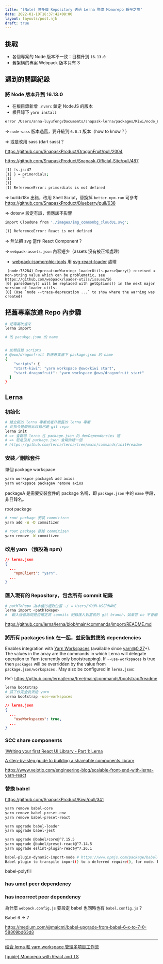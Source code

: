 ```yaml
---
title: "[Note] 將多個 Repository 透過 Lerna 整成 Monorepo 艱辛之旅"
date: 2022-01-10T18:37:42+08:00
layout: layouts/post.njk
draft: true
---
```


## 挑戰

- 各個專案的 Node 版本不一致：目標升到  `16.13.0`
- 舊架構的專案 Webpack 版本只有 3

## 遇到的問題紀錄

### 將 Node 版本升到 16.13.0

- 在根目錄新增 `.nvmrc` 鎖定 NodeJS 的版本
- 根目錄下 `yarn install`

```bash
error /Users/anna-luyufeng/Documents/snapask-lerna/packages/Kiwi/node_modules/node-sass, /Users/anna-luyufeng/Documents/snapask-lerna/packages/Lemon/node_modules/node-sass: Command failed.
```

=> `node-sass` 版本過舊，要升級到 `6.0.1` 版本（how to know？）

=> 或是改用 sass (dart sass)？

https://github.com/SnapaskProduct/DragonFruit/pull/2004

https://github.com/SnapaskProduct/Snapask-Official-Site/pull/487

```bash
[1] fs.js:47
[1] } = primordials;
[1]     ^
[1] 
[1] ReferenceError: primordials is not defined
```

=> build:i18n 出錯，改用 Shell Script，替換掉 `better-npm-run` 可參考 https://github.com/SnapaskProduct/Blueberry/pull/638

=> dotenv 設定有誤，但應該不影響

```bash
import CloudOne from './images/img_commonbg_cloud01.svg';

[1] ReferenceError: React is not defined
```

=> 無法把 svg 當作 React Component？

=> `webpack-assets.json` 內容短少（assets 沒有被正常處理）

- [webpack-isomorphic-tools](https://www.npmjs.com/package/webpack-isomorphic-tools) 用 [svg-react-loader](https://www.npmjs.com/package/svg-react-loader) 處理

<!--node v16 不會安裝 react-router 但 node v10 會，所以要自己在 package.json 加入 dependency-->

<!--又是 node-sass 的問題：Error: Node Sass does not yet support your current environment: OS X 64-bit with Unsupported runtime (93)-->

<!--說明一下脈絡，我升級了 style 相關的套件 例如 node-sass style-loader postcss-loader 之類的，編譯的時候會發生 this.getOptions not function 的錯誤，最後在 style-loader 的 peer dependencies 發現 webpack ^v5-->

````
 (node:73284) DeprecationWarning: loaderUtils.parseQuery() received a non-string value which can be problematic, see https://github.com/webpack/loader-utils/issues/56
[0] parseQuery() will be replaced with getOptions() in the next major version of loader-utils.
[0] (Use `node --trace-deprecation ...` to show where the warning was created)
````

## 把舊專案放進 Repo 內步驟

```bash
# 把專案改進來
lerna import 

# 改 pacakge.json 的 name


# 加根目錄 scripts
# @owo/dragonfruit 對應專案底下 package.json 的 name
{
	"scripts": {
    "start-kiwi": "yarn workspace @owo/kiwi start",
    "start-dragonfruit": "yarn workspace @owo/dragonfruit start"
  }
}
```



## Lerna

### 初始化

```bash
# 建立新的 lerna 專案或者升級舊的 lerna 專案
# 此指令是假設此目錄已是 git repo
lerna init
# => 會新增 lerna 在 package.json 的 devDependencies 裡
# => 若是沒有 package.json 會幫你建一個
# https://github.com/lerna/lerna/tree/main/commands/init#readme
```

### 安裝／刪除套件

單個 package workspace

```bash
yarn workspce packageA add axios
yarn workspace packageA remove axios
```

packageA 是需要安裝套件的 package 名稱，即 `package.json` 中的 `name` 字段，非目錄名。

root package

```bash
# root package 安装 commitizen
yarn add -W -D commitizen

# root package 移除 commitizen
yarn remove -W commitizen
```



### 改用 yarn （預設為 npm）

```json
// lerna.json
{
  ...
	"npmClient": "yarn",
  ...
}
```

### 匯入現有的 Repository，包含所有 commit 紀錄

```bash
# pathToRepo 為本機的絕對位置 ~/ = Users/YOUR-USERNAME
lerna import <pathToRepo>
#  輸入後會詢問是否確定將 commits 紀錄匯入到當前的 git branch，如果答 no 不會繼續動作。匯入時會將目標 repo 當前的 git branch 灌進 lerna repo 當前的 git branch，所以匯入之前記得 git pull 一下 target repo。 
```

https://github.com/lerna/lerna/blob/main/commands/import/README.md

### 將所有 packages link 在一起，並安裝對應的 dependencies

Enables integration with [Yarn Workspaces](https://github.com/yarnpkg/rfcs/blob/master/implemented/0000-workspaces-install-phase-1.md) (available since yarn@0.27+). The values in the array are the commands in which Lerna will delegate operation to Yarn (currently only bootstrapping). If `--use-workspaces` is true then `packages` will be overridden by the value from `package.json/workspaces.` May also be configured in `lerna.json`:

Ref: https://github.com/lerna/lerna/tree/main/commands/bootstrap#readme 

```bash
lerna bootstrap
# 將工作完全委派給 yarn
lerna bootstrap -use-workspaces 
```

```json
// lerna.json
{
  ...
	"useWorkspaces": true,
  ...
}
```



### SCC share components

[1Writing your first React UI Library - Part 1: Lerna](https://dev.to/davixyz/writing-your-first-react-ui-library-part-1-lerna-17kc)

[A step-by-step guide to building a shareable components library](https://www.devbridge.com/articles/a-step-by-step-build-to-build-a-sharable-components-library/)

https://www.velotio.com/engineering-blog/scalable-front-end-with-lerna-yarn-react

### 替換 babel

https://github.com/SnapaskProduct/Kiwi/pull/341

```bash
yarn remove babel-core
yarn remove babel-preset-env
yarn remove babel-preset-react

yarn upgrade babel-loader
yarn upgrade babel-jest

yarn upgrade @babel/core@^7.15.5
yarn upgrade @babel/preset-react@^7.14.5
yarn upgrade eslint-plugin-react@^7.26.1

babel-plugin-dynamic-import-node # https://www.npmjs.com/package/babel-plugin-dynamic-import-node
Babel plugin to transpile import() to a deferred require(), for node. Matches the proposed spec.
```

babel-polyfill

### has umet peer dependency

### has incorrect peer dependency 

為什麼 `webpack.config.js` 要設定 babel 也同時也有 `babel.config.js`？

Babel 6 -> 7

https://medium.com/@maicmi/babel-upgrade-from-babel-6-x-to-7-0-58809bd63d8

----

[结合 lerna 和 yarn workspace 管理多项目工作流](https://segmentfault.com/a/1190000025173538)

[[guide] Monorepo with React and TS](https://pjchender.dev/react/guide-mono-react-ts-template/)